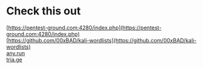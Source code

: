 # Check this out

[https://pentest-ground.com:4280/index.php](https://pentest-ground.com:4280/index.php)
<br/>
[https://github.com/00xBAD/kali-wordlists](https://github.com/00xBAD/kali-wordlists)
<br/>
[any.run](https://any.run/)
<br/>
[tria.ge](https://tria.ge)


